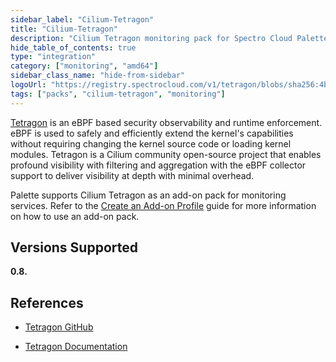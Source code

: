 ```yaml
---
sidebar_label: "Cilium-Tetragon"
title: "Cilium-Tetragon"
description: "Cilium Tetragon monitoring pack for Spectro Cloud Palette"
hide_table_of_contents: true
type: "integration"
category: ["monitoring", "amd64"]
sidebar_class_name: "hide-from-sidebar"
logoUrl: "https://registry.spectrocloud.com/v1/tetragon/blobs/sha256:4b14874658de77afc1c966119c156f5a0c28477debc7cb1276f9e1fb63ba9cae?type=image.webp"
tags: ["packs", "cilium-tetragon", "monitoring"]
---
```


[Tetragon](https://github.com/cilium/tetragon) is an eBPF based security observability and runtime enforcement. eBPF is
used to safely and efficiently extend the kernel's capabilities without requiring changing the kernel source code or
loading kernel modules. Tetragon is a Cilium community open-source project that enables profound visibility with
filtering and aggregation with the eBPF collector support to deliver visibility at depth with minimal overhead.

Palette supports Cilium Tetragon as an add-on pack for monitoring services. Refer to the
[Create an Add-on Profile](../profiles/cluster-profiles/create-cluster-profiles/create-addon-profile/create-addon-profile.md)
guide for more information on how to use an add-on pack.

## Versions Supported

<Tabs queryString="versions">

<TabItem label="0.8.x" value="0.8.x">

**0.8.**

</TabItem>

</Tabs>

## References

- [Tetragon GitHub](https://github.com/cilium/tetragon)

- [Tetragon Documentation](https://tetragon.cilium.io/docs)
